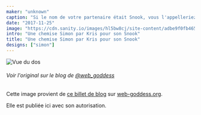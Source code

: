 ```yaml
---
maker: "unknown"
caption: "Si le nom de votre partenaire était Snook, vous l'appelleriez aussi snook."
date: "2017-11-25"
image: "https://cdn.sanity.io/images/hl5bw8cj/site-content/adbe9f0fb465866669913ed393d77c0ae48a59f7-2000x2667.jpg"
intro: "Une chemise Simon par Kris pour son Snook"
title: "Une chemise Simon par Kris pour son Snook"
designs: ["simon"]
---
```


![Vue du dos](https://posts.freesewing.org/uploads/simon_on_snook_high_back_405a53e578.jpg "Vue du dos")

<Note>

###### Voir l'original sur le blog de [@web_goddess](/users/web_goddess)
Cette image provient de [ce billet de blog](https://www.web-goddess.org/archive/18117) 
sur [web-goddess.org](https://www.web-goddess.org/).

Elle est publiée ici avec son autorisation.

</Note>
